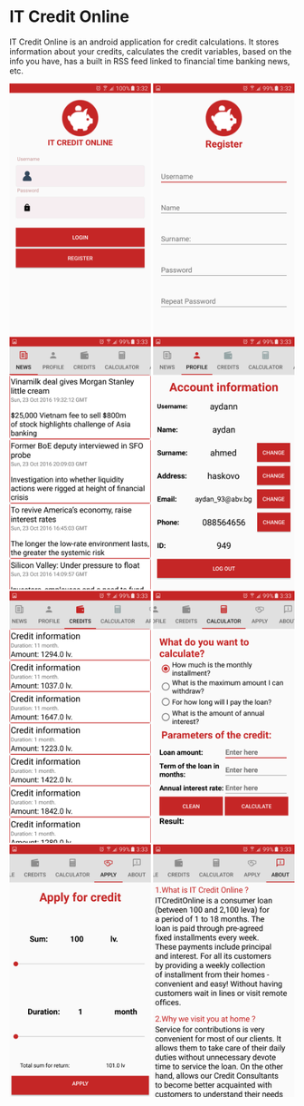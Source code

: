 # IT Credit Online
IT Credit Online is an android application for credit calculations. It stores information about your credits, calculates the credit variables, based on the info you have, has a built in RSS feed linked to financial time banking news, etc.

<img src="https://github.com/CreditApp/CreditApp/blob/master/Login.png" width="250">
<img src="https://github.com/CreditApp/CreditApp/blob/master/Register.png" width="250">
<img src="https://github.com/CreditApp/CreditApp/blob/master/News.png" width="250">
<img src="https://github.com/CreditApp/CreditApp/blob/master/Profile.png" width="250">
<img src="https://github.com/CreditApp/CreditApp/blob/master/CreditHistory.png" width="250">
<img src="https://github.com/CreditApp/CreditApp/blob/master/Calculator.png" width="250">
<img src="https://github.com/CreditApp/CreditApp/blob/master/ApplyCredit.png" width="250">
<img src="https://github.com/CreditApp/CreditApp/blob/master/About.png" width="250">
